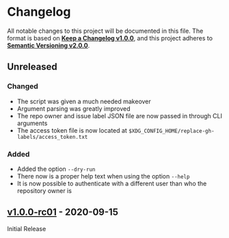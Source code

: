 <!--
  Copyright (c) 2024 Michael Federczuk
  SPDX-License-Identifier: CC-BY-SA-4.0
-->

<!-- markdownlint-disable no-duplicate-heading -->

# Changelog #

All notable changes to this project will be documented in this file.
The format is based on [**Keep a Changelog v1.0.0**](https://keepachangelog.com/en/1.0.0/),
and this project adheres to [**Semantic Versioning v2.0.0**](https://semver.org/spec/v2.0.0.html).

## Unreleased ##

### Changed ###

* The script was given a much needed makeover
* Argument parsing was greatly improved
* The repo owner and issue label JSON file are now passed in through CLI arguments
* The access token file is now located at `$XDG_CONFIG_HOME/replace-gh-labels/access_token.txt`

### Added ###

* Added the option `--dry-run`
* There now is a proper help text when using the option `--help`
* It is now possible to authenticate with a different user than who the repository owner is

## [v1.0.0-rc01] - 2020-09-15 ##

[v1.0.0-rc01]: https://github.com/mfederczuk/replace-gh-labels/releases/tag/v1.0.0-rc01

Initial Release
